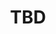 ---
pid: CH221
title: TBD
location_transcription: Fairmount
zipcode: '19130'
outside_phl: 
neighborhood: Art Museum,Francisville
age: 
age_range: 
instagram: 
image_file_name: CH_221.jpg
proposal_transcription: |-
  *Something w/ history past, present, future
  *Fashion statement of Philadelphia (Duke A Winston)
  *Music statement of Philadelphia (The Roots)
  *Cultural statement (Collage of Love Park)
  *Men w/ beards or craft beer monument
topic: Art,History,Music,Philadelphia,Pop Culture
topic_summary: 0, 0, 0, 0, 0
type: Other No Form
keywords_other: 
credit: James Spalding
image_labels: 
twitter: 
facebook: 
permalink: "/monuments/ch221/"
layout: item-page
---